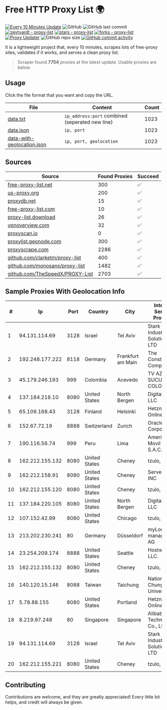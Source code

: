 
# Free HTTP Proxy List 🌍

[![Every 10 Minutes Update](https://github.com/mertguvencli/http-proxy-list/actions/workflows/main.yml/badge.svg?branch=main)](https://github.com/mertguvencli/http-proxy-list/actions/workflows/main.yml)
![GitHub](https://img.shields.io/github/license/mertguvencli/http-proxy-list)
![GitHub last commit](https://img.shields.io/github/last-commit/mertguvencli/http-proxy-list)
[![zevtyardt - proxy-list](https://img.shields.io/static/v1?label=zevtyardt&message=proxy-list&color=blue&logo=github)](https://github.com/zevtyardt/proxy-list "Go to GitHub repo")
[![stars - proxy-list](https://img.shields.io/github/stars/zevtyardt/proxy-list?style=social)](https://github.com/zevtyardt/proxy-list)
[![forks - proxy-list](https://img.shields.io/github/forks/zevtyardt/proxy-list?style=social)](https://github.com/zevtyardt/proxy-list)
[![Proxy Updater](https://github.com/zevtyardt/proxy-list/workflows/Proxy%20Updater/badge.svg)](https://github.com/zevtyardt/proxy-list/actions?query=workflow:"Proxy+Updater")
![GitHub repo size](https://img.shields.io/github/repo-size/zevtyardt/proxy-list)
[![GitHub commit activity](https://img.shields.io/github/commit-activity/m/zevtyardt/proxy-list?logo=commits)](https://github.com/zevtyardt/proxy-list/commits/main)

It is a lightweight project that, every 10 minutes, scrapes lots of free-proxy sites, validates if it works, and serves a clean proxy list.

> Scraper found **7754** proxies at the latest update. Usable proxies are below.

## Usage

Click the file format that you want and copy the URL.

|File|Content|Count|
|----|-------|-----|
|[data.txt](https://raw.githubusercontent.com/mertguvencli/http-proxy-list/main/proxy-list/data.txt)|`ip_address:port` combined (seperated new line)|1023|
|[data.json](https://raw.githubusercontent.com/mertguvencli/http-proxy-list/main/proxy-list/data.json)|`ip, port`|1023|
|[data-with-geolocation.json](https://raw.githubusercontent.com/mertguvencli/http-proxy-list/main/proxy-list/data-with-geolocation.json)|`ip, port, geolocation`|1023|

## Sources

|Source|Found Proxies|Succeed|
|------|-------------|-------|
|[free-proxy-list.net](https://free-proxy-list.net)|300|✅|
|[us-proxy.org](https://www.us-proxy.org)|200|✅|
|[proxydb.net](http://proxydb.net)|15|✅|
|[free-proxy-list.com](https://free-proxy-list.com/?page=&port=&type%5B%5D=http&type%5B%5D=https&up_time=0&search=Search)|10|✅|
|[proxy-list.download](https://www.proxy-list.download/HTTP)|26|✅|
|[vpnoverview.com](https://vpnoverview.com/privacy/anonymous-browsing/free-proxy-servers)|32|✅|
|[proxyscan.io](https://www.proxyscan.io)|0|✅|
|[proxylist.geonode.com](https://proxylist.geonode.com/api/proxy-list?limit=300&page=1&sort_by=lastChecked&sort_type=desc&protocols=http,https)|300|✅|
|[proxyscrape.com](https://api.proxyscrape.com/v2/?request=displayproxies&protocol=http&timeout=10000&country=all&ssl=all&anonymity=all)|2286|✅|
|[github.com/clarketm/proxy-list](https://raw.githubusercontent.com/clarketm/proxy-list/master/proxy-list-raw.txt)|400|✅|
|[github.com/monosans/proxy-list](https://raw.githubusercontent.com/monosans/proxy-list/main/proxies/http.txt)|1482|✅|
|[github.com/TheSpeedX/PROXY-List](https://raw.githubusercontent.com/TheSpeedX/PROXY-List/master/http.txt)|2703|✅|


## Sample Proxies With Geolocation Info

|#|Ip|Port|Country|City|Internet Service Provider|
|-|--|----|-------|----|-------------------------|
|1|94.131.114.69|3128|Israel|Tel Aviv|Stark Industries Solutions LTD|
|2|192.248.177.222|8118|Germany|Frankfurt am Main|The Constant Company|
|3|45.179.246.193|999|Colombia|Acevedo|TV AZTECA SUCURSAL COLOMBIA|
|4|137.184.218.10|8080|United States|North Bergen|DigitalOcean, LLC|
|5|65.109.168.43|3128|Finland|Helsinki|Hetzner Online GmbH|
|6|152.67.72.19|8888|Switzerland|Zurich|Oracle Corporation|
|7|190.116.56.74|999|Peru|Lima|America Movil Peru S.A.C.|
|8|162.212.155.132|8080|United States|Cheney|tzulo, inc.|
|9|162.212.158.91|8080|United States|Cheney|ServerCheap INC|
|10|162.212.155.120|8080|United States|Cheney|tzulo, inc.|
|11|137.184.220.105|8080|United States|North Bergen|DigitalOcean, LLC|
|12|107.152.42.99|8080|United States|Chicago|tzulo, inc.|
|13|213.202.230.241|80|Germany|Düsseldorf|myLoc managed IT AG|
|14|23.254.209.174|8888|United States|Seattle|Hostwinds LLC.|
|15|162.212.155.132|8080|United States|Cheney|tzulo, inc.|
|16|140.120.15.146|8088|Taiwan|Taichung|National Chung Hsing University|
|17|5.78.88.155|8080|United States|Portland|Hetzner Online GmbH|
|18|8.219.97.248|80|Singapore|Singapore|Alibaba (US) Technology Co., Ltd.|
|19|94.131.114.69|3128|Israel|Tel Aviv|Stark Industries Solutions LTD|
|20|162.212.155.221|8080|United States|Cheney|tzulo, inc.|



## Contributing

Contributions are welcome, and they are greatly appreciated! Every
little bit helps, and credit will always be given.

